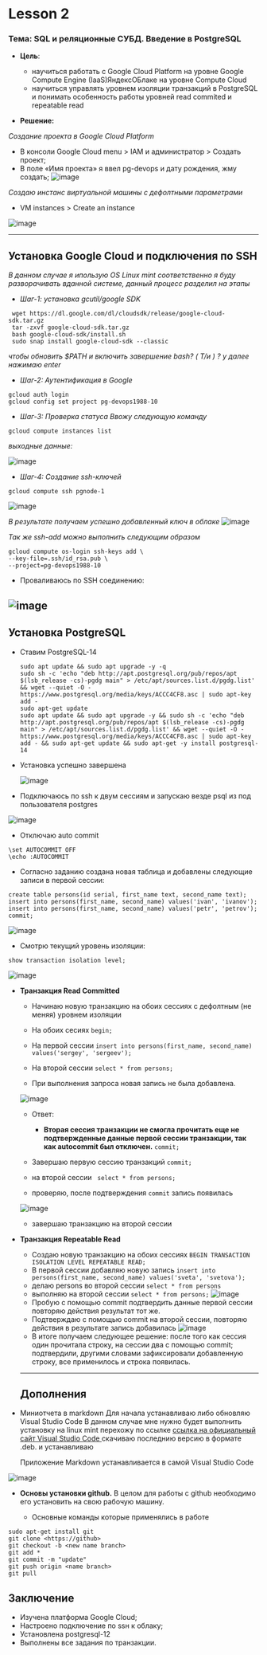 # Lesson 2
### Тема: SQL и реляционные СУБД. Введение в PostgreSQL
* __Цель__:
    * научиться работать с Google Cloud Platform на уровне Google Compute Engine (IaaS)ЯндексОБлаке на уровне Compute Cloud
    * научиться управлять уровнем изоляции транзакций в PostgreSQL и понимать особенность работы уровней read commited и repeatable read

* __Решение:__


 _Создание проекта в Google Cloud Platform_
  *    В консоли Google Cloud menu > IAM и администратор > Создать проект;
  *    В поле «Имя проекта» я ввел pg-devops и дату рождения, жму создать;
![image](https://user-images.githubusercontent.com/85208391/197787063-a6b31e59-ec8c-4f84-afd2-3c3124d40a90.png)

_Создаю инстанс виртуальной машины с дефолтными параметрами_
  * VM instances > Create an instance

   ![image](https://user-images.githubusercontent.com/85208391/197797886-41b9cbfb-6482-4e46-9d26-842c6fcd290d.png)

___
## Установка Google Cloud и подключения по SSH
_В данном случае я ипользую OS Linux mint соответственно я буду разворачивать  вданной системе, данный процесс разделил на этапы_

- _Шаг-1: установка gcutil/google SDK_
```
 wget https://dl.google.com/dl/cloudsdk/release/google-cloud-sdk.tar.gz
 tar -zxvf google-cloud-sdk.tar.gz
 bash google-cloud-sdk/install.sh
 sudo snap install google-cloud-sdk --classic
```
_чтобы обновить $PATH и включить завершение bash? ( Т/и ) ? у
далее нажимаю enter_

- _Шаг-2: Аутентификация в Google_
```
gcloud auth login 
gcloud config set project pg-devops1988-10
```
- _Шаг-3: Проверка статуса_
_Ввожу следующую команду_
```
gcloud compute instances list
```
_выходные данные:_

![image](https://user-images.githubusercontent.com/85208391/197828060-be5dd53c-563c-4b9f-a0a4-df7af81cd584.png)

- _Шаг-4: Создание ssh-ключей_
```
gcloud compute ssh pgnode-1
```
![image](https://user-images.githubusercontent.com/85208391/197829735-ce18c323-03bd-446f-b664-6bdfbd40b7ce.png)

_В результате получаем успешно добавленный ключ в облаке_
![image](https://user-images.githubusercontent.com/85208391/197832445-cb9b0d8d-9f25-4e32-bc66-14b42f646bf8.png)

_Так же ssh-add можно выполнить следующим образом_
```
gcloud compute os-login ssh-keys add \
--key-file=.ssh/id_rsa.pub \
--project=pg-devops1988-10
```
- Проваливаюсь по SSH соединению:

![image](https://user-images.githubusercontent.com/85208391/197837031-af6add55-d063-4781-90e1-970469566a0d.png)
---
## Установка PostgreSQL
- Ставим PostgreSQL-14
  ```
  sudo apt update && sudo apt upgrade -y -q
  sudo sh -c 'echo "deb http://apt.postgresql.org/pub/repos/apt $(lsb_release -cs)-pgdg main" > /etc/apt/sources.list.d/pgdg.list' && wget --quiet -O - https://www.postgresql.org/media/keys/ACCC4CF8.asc | sudo apt-key add -
  sudo apt-get update
  sudo apt update && sudo apt upgrade -y && sudo sh -c 'echo "deb http://apt.postgresql.org/pub/repos/apt $(lsb_release -cs)-pgdg main" > /etc/apt/sources.list.d/pgdg.list' && wget --quiet -O - https://www.postgresql.org/media/keys/ACCC4CF8.asc | sudo apt-key add - && sudo apt-get update && sudo apt-get -y install postgresql-14
  ```
- Установка успешно завершена

  ![image](https://user-images.githubusercontent.com/85208391/197893150-3954412e-6089-487d-a311-c9e5f609115c.png)

-  Подключаюсь по ssh к двум сессиям и запускаю везде psql из под пользователя postgres

  ![image](https://user-images.githubusercontent.com/85208391/197894257-ea6e9fce-356b-4a19-b030-be7fe48326b6.png)

- Отключаю auto commit
```
\set AUTOCOMMIT OFF
\echo :AUTOCOMMIT
```
- Согласно заданию создана новая таблица и добавлены следующие записи в первой сессии:
```
create table persons(id serial, first_name text, second_name text); 
insert into persons(first_name, second_name) values('ivan', 'ivanov'); 
insert into persons(first_name, second_name) values('petr', 'petrov'); 
commit;
```


![image](https://user-images.githubusercontent.com/85208391/197896629-e8df8556-bc18-4e51-84b1-230e18bd7b4f.png)


- Смотрю текущий уровень изоляции:
```
show transaction isolation level;
```
![image](https://user-images.githubusercontent.com/85208391/197898565-ecbb1e51-2f7a-4d86-a733-0386a5d674ad.png)

* __Транзакция Read Committed__
   * Начинаю новую транзакцию на обоих сессиях с дефолтным (не меняя) уровнем изоляции
   * На обоих сесиях
    ``` begin; ``` 
   
    * На первой сессии
    ``` insert into persons(first_name, second_name) values('sergey', 'sergeev'); ```
    * На второй сессии
    ``` select * from persons; ```
    * При выполнения запроса новая запись не была добавлена.
    
    ![image](https://user-images.githubusercontent.com/85208391/197907638-c3d91757-b345-4c43-bbe6-64811435bcc3.png)
    * Ответ:
      *   __Вторая сессия транзакции не смогла прочитать еще не подтвержденные данные первой сессии транзакции, так как autocommit был отключен.__
  ```commit;```

  * Завершаю первую сессию транзакций ```commit;```
  * на второй сессии ``` select * from persons;```
  * проверяю, после подтверждения ```commit``` запись появилась 
  
  ![image](https://user-images.githubusercontent.com/85208391/197910719-21a3b956-a1cb-4a85-abeb-b9bdf715606a.png)

  * завершаю транзакцию на второй сессии

* __Транзакция Repeatable Read__
  * Создаю новую транзакцию на обоих сессиях ```BEGIN TRANSACTION ISOLATION LEVEL REPEATABLE READ;```
  * В первой сессии добавляю новую запись ```insert into persons(first_name, second_name) values('sveta', 'svetova');```
  * делаю persons во второй сессии ```select * from persons```
  * выполняю на второй сессии ``` select * from persons; ```
  ![image](https://user-images.githubusercontent.com/85208391/197917991-b02783f5-db64-4475-85c1-c53cd803ebb2.png)
  * Пробую с помощью commit подтвердить данные первой сессии повторяю действия результат тот же.
  * Подтверждаю с помощью commit на второй сессии, повторяю действия в результате запись добавилась
  ![image](https://user-images.githubusercontent.com/85208391/197919054-a08f5edd-a25b-4e8d-b1a2-9d02b6933717.png)
  * В итоге получаем следующее решение: после того как сессия один прочитала строку, на сессии два с помощью commit; подтвердили, другими словами зафиксировали добавленную строку, все применилось и строка появилась.
  ---
  ## Дополнения
* Миниотчета в markdown
  Для начала устанавливаю либо обновляю Visual Studio Code
  В данном случае мне нужно будет выполнить установку на linux mint перехожу по ссылке [ссылка на официальный сайт Visual Studio Code ](https://code.visualstudio.com/) скачиваю последнию версию в формате .deb. и устанавливаю

  Приложение Markdown устанавливается в самой Visual Studio Code

 ![image](https://user-images.githubusercontent.com/85208391/197927071-1bd0900f-622f-40a6-b218-4e0d8ee6aff4.png)
 
* __Основы установки github.__
В целом для работы с github необходимо его установить на свою рабочую машину.

   * Основные команды которые применялись в работе
``` 
sudo apt-get install git 
git clone <https://github>
git checkout -b <new name branch>
git add *
git commit -m "update"
git push origin <name branch>
git pull
```
## Заключение
* Изучена платформа Google Cloud;
* Настроено подключение по ssн к облаку;
* Установлена postgresql-12
* Выполнены все задания по транзакции.
